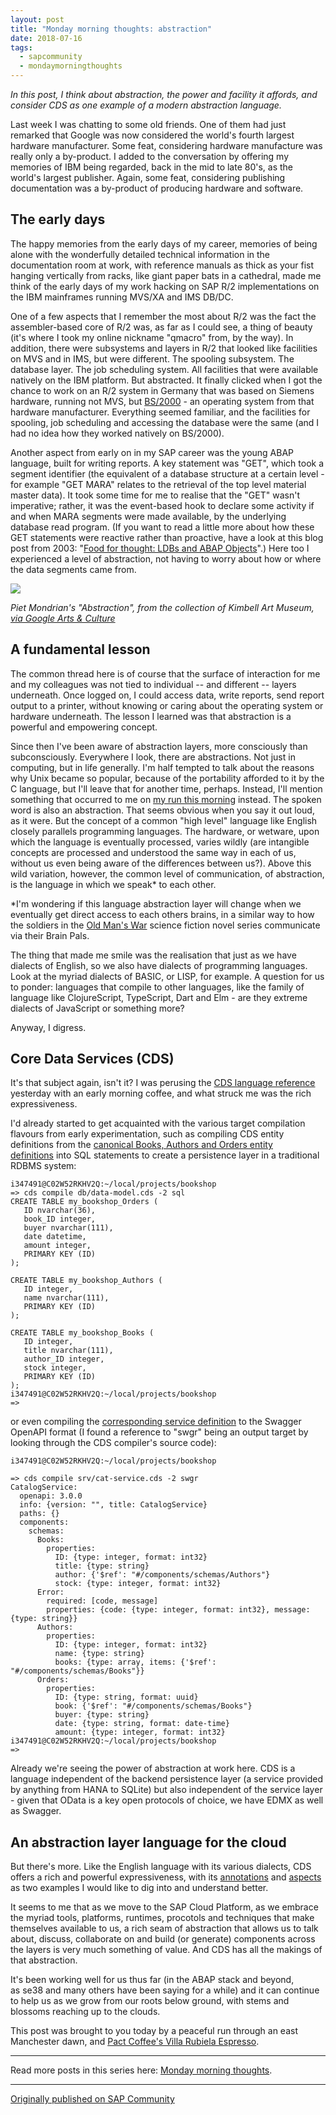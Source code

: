 ```yaml
---
layout: post
title: "Monday morning thoughts: abstraction"
date: 2018-07-16
tags:
  - sapcommunity
  - mondaymorningthoughts
---
```


*In this post, I think about abstraction, the power and facility it
affords, and consider CDS as one example of a modern abstraction
language.*

Last week I was chatting to some old friends. One of them had just
remarked that Google was now considered the world's fourth largest
hardware manufacturer. Some feat, considering hardware manufacture was
really only a by-product. I added to the conversation by offering my
memories of IBM being regarded, back in the mid to late 80's, as the
world's largest publisher. Again, some feat, considering publishing
documentation was a by-product of producing hardware and software.

## The early days

The happy memories from the early days of my career, memories of being
alone with the wonderfully detailed technical information in the
documentation room at work, with reference manuals as thick as your fist
hanging vertically from racks, like giant paper bats in a cathedral,
made me think of the early days of my work hacking on SAP R/2
implementations on the IBM mainframes running MVS/XA and IMS DB/DC.

One of a few aspects that I remember the most about R/2 was the fact the
assembler-based core of R/2 was, as far as I could see, a thing of
beauty (it's where I took my online nickname "qmacro" from, by the
way). In addition, there were subsystems and layers in R/2 that looked
like facilities on MVS and in IMS, but were different. The spooling
subsystem. The database layer. The job scheduling system. All facilities
that were available natively on the IBM platform. But abstracted. It
finally clicked when I got the chance to work on an R/2 system in
Germany that was based on Siemens hardware, running not MVS, but
[BS/2000](https://en.wikipedia.org/wiki/BS2000) - an operating system
from that hardware manufacturer. Everything seemed familiar, and the
facilities for spooling, job scheduling and accessing the database were
the same (and I had no idea how they worked natively on BS/2000).

Another aspect from early on in my SAP career was the young ABAP
language, built for writing reports. A key statement was "GET", which
took a segment identifier (the equivalent of a database structure at a
certain level - for example "GET MARA" relates to the retrieval of the
top level material master data). It took some time for me to realise
that the "GET" wasn't imperative; rather, it was the event-based hook
to declare some activity if and when MARA segments were made available,
by the underlying database read program. (If you want to read a little
more about how these GET statements were reactive rather than proactive,
have a look at this blog post from 2003: "[Food for thought: LDBs and
ABAP
Objects](/blog/posts/2003/11/13/food-for-thought-ldbs-and-abap-objects/)".)
Here too I experienced a level of abstraction, not having to worry about
how or where the data segments came from.

![](/images/2018/07/Screen-Shot-2018-07-16-at-09.31.47.png)

*Piet Mondrian's "Abstraction", from the collection of Kimbell Art
Museum, [via Google Arts &
Culture](https://artsandculture.google.com/asset/abstraction/agEBp4wD28aSfg)*

## A fundamental lesson

The common thread here is of course that the surface of interaction for
me and my colleagues was not tied to individual \-- and different \--
layers underneath. Once logged on, I could access data, write reports,
send report output to a printer, without knowing or caring about the
operating system or hardware underneath. The lesson I learned was that
abstraction is a powerful and empowering concept.

Since then I've been aware of abstraction layers, more consciously than
subconsciously. Everywhere I look, there are abstractions. Not just in
computing, but in life generally. I'm half tempted to talk about the
reasons why Unix became so popular, because of the portability afforded
to it by the C language, but I'll leave that for another time, perhaps.
Instead, I'll mention something that occurred to me on [my run this
morning](/tweets/qmacro/status/1018729969470582785/) instead.
The spoken word is also an abstraction. That seems obvious when you say
it out loud, as it were. But the concept of a common "high level"
language like English closely parallels programming languages. The
hardware, or wetware, upon which the language is eventually processed,
varies wildly (are intangible concepts are processed and understood the
same way in each of us, without us even being aware of the differences
between us?). Above this wild variation, however, the common level of
communication, of abstraction, is the language in which we speak\* to
each other.

\*I'm wondering if this language abstraction layer will change when we
eventually get direct access to each others brains, in a similar way to
how the soldiers in the [Old Man's
War](https://en.wikipedia.org/wiki/Old_Man%27s_War) science fiction
novel series communicate via their Brain Pals.

The thing that made me smile was the realisation that just as we have
dialects of English, so we also have dialects of programming languages.
Look at the myriad dialects of BASIC, or LISP, for example. A question
for us to ponder: languages that compile to other languages, like the
family of language like ClojureScript, TypeScript, Dart and Elm - are
they extreme dialects of JavaScript or something more?

Anyway, I digress.

## Core Data Services (CDS)

It's that subject again, isn't it? I was perusing the [CDS language
reference](https://help.sap.com/viewer/65de2977205c403bbc107264b8eccf4b/Cloud/en-US/855e00bd559742a3b8276fbed4af1008.html)
yesterday with an early morning coffee, and what struck me was the rich
expressiveness.

I'd already started to get acquainted with the various target
compilation flavours from early experimentation, such as compiling CDS
entity definitions from the [canonical Books, Authors and Orders entity
definitions](https://help.sap.com/viewer/65de2977205c403bbc107264b8eccf4b/Cloud/en-US/8e6468092318414391ac3f53e62a5c68.html) into
SQL statements to create a persistence layer in a traditional RDBMS
system:

```shell
i347491@C02W52RKHV2Q:~/local/projects/bookshop 
=> cds compile db/data-model.cds -2 sql
CREATE TABLE my_bookshop_Orders (
   ID nvarchar(36),
   book_ID integer,
   buyer nvarchar(111),
   date datetime,
   amount integer,
   PRIMARY KEY (ID)
); 

CREATE TABLE my_bookshop_Authors (
   ID integer,
   name nvarchar(111),
   PRIMARY KEY (ID)
); 

CREATE TABLE my_bookshop_Books (
   ID integer,
   title nvarchar(111),
   author_ID integer,
   stock integer,
   PRIMARY KEY (ID)
); 
i347491@C02W52RKHV2Q:~/local/projects/bookshop 
=> 
```

or even compiling the [corresponding service
definition](https://help.sap.com/viewer/65de2977205c403bbc107264b8eccf4b/Cloud/en-US/8e6468092318414391ac3f53e62a5c68.html) to
the Swagger OpenAPI format (I found a reference to "swgr" being an
output target by looking through the CDS compiler's source code):

```shell
i347491@C02W52RKHV2Q:~/local/projects/bookshop 

=> cds compile srv/cat-service.cds -2 swgr
CatalogService: 
  openapi: 3.0.0
  info: {version: "", title: CatalogService}
  paths: {}
  components: 
    schemas: 
      Books: 
        properties: 
          ID: {type: integer, format: int32}
          title: {type: string}
          author: {'$ref': "#/components/schemas/Authors"}
          stock: {type: integer, format: int32}
      Error: 
        required: [code, message]
        properties: {code: {type: integer, format: int32}, message: {type: string}}
      Authors: 
        properties: 
          ID: {type: integer, format: int32}
          name: {type: string}
          books: {type: array, items: {'$ref': "#/components/schemas/Books"}}
      Orders: 
        properties: 
          ID: {type: string, format: uuid}
          book: {'$ref': "#/components/schemas/Books"}
          buyer: {type: string}
          date: {type: string, format: date-time}
          amount: {type: integer, format: int32}
i347491@C02W52RKHV2Q:~/local/projects/bookshop 
=> 
```

Already we're seeing the power of abstraction at work here. CDS is a
language independent of the backend persistence layer (a service
provided by anything from HANA to SQLite) but also independent of the
service layer - given that OData is a key open protocols of choice, we
have EDMX as well as Swagger.

## An abstraction layer language for the cloud

But there's more. Like the English language with its various dialects,
CDS offers a rich and powerful expressiveness, with its
[annotations](https://help.sap.com/viewer/65de2977205c403bbc107264b8eccf4b/Cloud/en-US/4fab1e2be122466d83fd7b84676945de.html) and
[aspects](https://help.sap.com/viewer/65de2977205c403bbc107264b8eccf4b/Cloud/en-US/40582e7bbeca4311b0b165c8b9745094.html)
as two examples I would like to dig into and understand better.

It seems to me that as we move to the SAP Cloud Platform, as we embrace
the myriad tools, platforms, runtimes, procotols and techniques that
make themselves available to us, a rich seam of abstraction that allows
us to talk about, discuss, collaborate on and build (or generate)
components across the layers is very much something of value. And CDS
has all the makings of that abstraction.

It's been working well for us thus far (in the ABAP stack and beyond,
as se38 and many others have been saying for a while) and it can
continue to help us as we grow from our roots below ground, with stems
and blossoms reaching up to the clouds.

This post was brought to you today by a peaceful run through an east
Manchester dawn, and [Pact Coffee's Villa Rubiela
Espresso](https://www.pactcoffee.com/coffees/villa-rubiela-espresso).

---

Read more posts in this series here: [Monday morning
thoughts](/tags/mondaymorningthoughts/).

---

[Originally published on SAP Community](https://community.sap.com/t5/technology-blogs-by-sap/monday-morning-thoughts-abstraction/ba-p/13356245)
